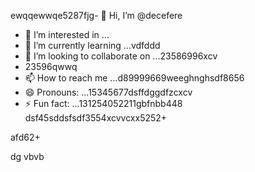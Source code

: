 ewqqewwqe5287fjg- 👋 Hi, I’m @decefere
- 👀 I’m interested in ...
- 🌱 I’m currently learning ...vdfddd
- 💞️ I’m looking to collaborate on ...23586996xcv
- 23596qwwq
- 📫 How to reach me ...d89999669weeghnghsdf8656
- 😄 Pronouns: ...15345677dsffdggdfzcxcv
- ⚡ Fun fact: ...131254052211gbfnbb448
dsf45sddsfsdf3554xcvvcxx5252+
<!---455sdffregfb
decefere/decefere is a ✨ special ✨ repository becausfdse its `RE45ADME.md` (this filekjk,j) appears on your GitHub prvdfsofile.
You can click the Preview link to take a look at your changes.
--->afd62+
dg
vbvb
